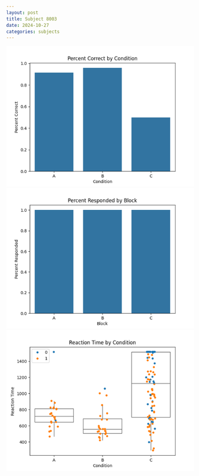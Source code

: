 ```yaml
---
layout: post
title: Subject 8003
date: 2024-10-27
categories: subjects
---
```


![](data/8003/run-2/8003_ATS_percent_correct.png)
![](data/8003/run-2/8003_ATS_percent_responded.png)
![](data/8003/run-2/8003_ATS_rt.png)
